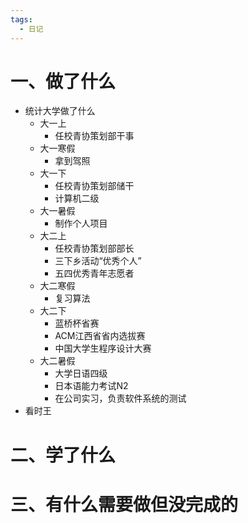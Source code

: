 ```yaml
---
tags:
  - 日记
---
```



# 一、做了什么
- 统计大学做了什么
	- 大一上
		- 任校青协策划部干事
	- 大一寒假
		- 拿到驾照
	- 大一下
		- 任校青协策划部储干
		- 计算机二级
	- 大一暑假
		- 制作个人项目
	- 大二上
		- 任校青协策划部部长
		- 三下乡活动“优秀个人”
		- 五四优秀青年志愿者
	- 大二寒假
		- 复习算法
	- 大二下
		- 蓝桥杯省赛
		- ACM江西省省内选拔赛
		- 中国大学生程序设计大赛
	- 大二暑假
		- 大学日语四级
		- 日本语能力考试N2
		- 在公司实习，负责软件系统的测试
- 看时王

# 二、学了什么




# 三、有什么需要做但没完成的
